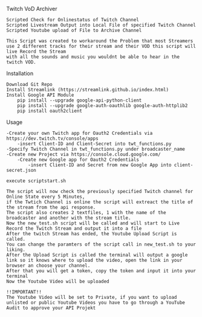 Twitch VoD Archiver

    Scripted Check for Onlinestatus of Twitch Channel
    Scripted Livestream Output into Local File of specified Twitch Channel
    Scripted Youtube upload of File to Archive Channel

    This Script was created to workaround the Problem that most Streamers use 2 different tracks for their stream and their VOD this script will live Record the Stream
    with all the sounds and music you wouldnt be able to hear in the twitch VOD.

Installation

    Download Git Repo
    Install Streamlink (https://streamlink.github.io/index.html)
    Install Google API Module
        pip install --upgrade google-api-python-client
        pip install --upgrade google-auth-oauthlib google-auth-httplib2
        pip install oauth2client
        

Usage

    -Create your own Twitch app for Oauth2 Credentials via https://dev.twitch.tv/console/apps
        -insert Client-ID and Client-Secret into twt_functions.py
    -Specify Twitch Channel in twt_functions.py under broadcaster_name
    -Create new Project via https://console.cloud.google.com/
        -Create new Google app for Oauth2 Credentials
            -insert Client-ID and Secret from new Google App into client-secret.json

    execute scriptstart.sh

    The script will now check the previously specified Twitch channel for Online State every 5 Minutes,
    if the Twtich Channel is online the script will extreact the title of the stream from the api response.
    The script also creates 2 textfiles, 1 with the name of the broadcaster and another with the stream title.
    Now the new_test.sh script will be called and will start to Live Record the Twitch Stream and output it into a file
    After the twitch Stream has ended, the Youtube Upload Script is called.
    You can change the paramters of the script call in new_test.sh to your liking.
    After the Upload Script is called the terminal will output a google link so it knows where to upload the video, open the link in your browser an choose your channel.
    After that you will get a token, copy the token and input it into your terminal
    Now the Youtube Video will be uploaded

    !!IMPORTANT!!
    The Youtube Video will be set to Private, if you want to upload unlisted or public Youtube Videos you have to go through a YouTube Audit to approve your API Projekt
